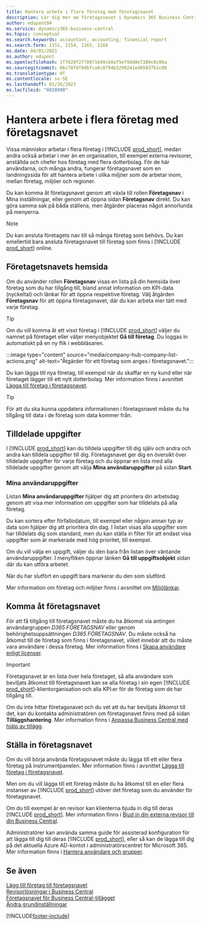 ```yaml
---
title: Hantera arbete i flera företag med företagsnavet
description: Lär dig mer om företagsnavet i Dynamics 365 Business Central som du använder för att hantera ditt arbete över flera företag.
author: edupont04
ms.service: dynamics365-business-central
ms.topic: conceptual
ms.search.keywords: accountant, accounting, financial report
ms.search.form: 1151, 1154, 1165, 1166
ms.date: 04/01/2021
ms.author: edupont
ms.openlocfilehash: 1f7620f2f78971649cb8af5ef9dd0e7389c0c06a
ms.sourcegitcommit: 66c78f6f04bfca6c0794b3299241ed65037b1c08
ms.translationtype: HT
ms.contentlocale: sv-SE
ms.lasthandoff: 01/26/2022
ms.locfileid: "8028990"
---
```

# <a name="manage-work-across-multiple-companies-in-the-company-hub"></a>Hantera arbete i flera företag med företagsnavet

Vissa människor arbetar i flera företag i [!INCLUDE [prod_short](includes/prod_short.md)], medan andra också arbetar i mer än en organisation, till exempel externa revisorer, anställda och chefer hos företag med flera dotterbolag. För de här användarna, och många andra, fungerar företagsnavet som en landningssida för att hantera arbete i olika miljöer som de arbetar inom, mellan företag, miljöer och regioner.  

Du kan komma åt företagsnavet genom att växla till rollen **Företagsnav** i Mina inställningar, eller genom att öppna sidan **Företagsnav** direkt. Du kan göra samma sak på båda ställena, men åtgärder placeras något annorlunda på menyerna.  

> [!NOTE]
> Du kan ansluta företagets nav till så många företag som behövs. Du kan emellertid bara ansluta företagsnavet till företag som finns i [!INCLUDE [prod_short](includes/prod_short.md)] online.

## <a name="company-hub-home-page"></a>Företagetsnavets hemsida

Om du använder rollen **Företagsnav** visas en lista på din hemsida över företag som du har tillgång till, bland annat information om KPI-data (nyckeltal) och länkar för att öppna respektive företag. <!--You can customize the dashboard to show the data points that you want to see by adding or removing columns. For example, you might want to see taxes that are due, how many open sales documents each company has, or the number of purchase invoices that are due next week. You can configure the view to suit your needs. If you have added many companies, you can use filters to sort your view.--> Välj åtgärden **Företagsnav** för att öppna företagsnavet, där du kan arbeta mer tätt med varje företag.  

> [!TIP]
> Om du vill komma åt ett visst företag i [!INCLUDE [prod_short](includes/prod_short.md)] väljer du namnet på företaget eller väljer menyobjektet **Gå till företag**. Du loggas in automatiskt på en ny flik i webbläsaren.

:::image type="content" source="media/company-hub-company-list-actions.png" alt-text="Åtgärder för ett företag som anges i företagsnavet.":::

Du kan lägga till nya företag, till exempel när du skaffar en ny kund eller när företaget lägger till ett nytt dotterbolag. Mer information finns i avsnittet [Lägga till företag i företagsnavet](company-hub-add-company.md).  

> [!TIP]
> För att du ska kunna uppdatera informationen i företagsnavet måste du ha tillgång till data i de företag som data kommer från.

<!--## Company details

In the **Company Hub** page, you can see more information about each company by choosing the name of the company that you want to learn more about. This opens the **Company Details** pane, where you can see additional information, such as the following:  

* Cash account balances  
* Cash flow forecast  
* Overdue purchase invoices  
* Overdue sales invoices  

> [!TIP]
> You can launch predefined Excel workbooks from the **Reports** tab in the ribbon. These Excel workbooks are designed as ready-to-print key financial statements and reports, but you can also modify them to fit your needs. For more information, see [Analyzing Financial Statements in Microsoft Excel](finance-analyze-excel.md).  

Otherwise, close the details pane and continue to the next company.  -->

## <a name="assigned-tasks"></a>Tilldelade uppgifter

I [!INCLUDE [prod_short](includes/prod_short.md)] kan du tilldela uppgifter till dig själv och andra och andra kan tilldela uppgifter till dig. Företagsnavet ger dig en översikt över tilldelade uppgifter för varje företag och du öppnar en lista med alla tilldelade uppgifter genom att välja **Mina användaruppgifter** på sidan **Start**.  

<!--In the client company, you also have cues that call out tasks assigned to you in this particular client.  -->

### <a name="my-user-tasks"></a>Mina användaruppgifter

Listan **Mina användaruppgifter** hjälper dig att prioritera din arbetsdag genom att visa mer information om uppgifter som har tilldelats på alla företag.  

Du kan sortera efter förfallodatum, till exempel eller någon annan typ av data som hjälper dig att prioritera din dag. I listan visas alla uppgifter som har tilldelats dig som standard, men du kan ställa in filter för att endast visa uppgifter som är markerade med hög prioritet, till exempel.  

Om du vill välja en uppgift, väljer du den bara från listan över väntande användaruppgifter. I menyfliken öppnar länken **Gå till uppgiftsobjekt** sidan där du kan utföra arbetet.  

När du har slutfört en uppgift bara markerar du den som slutförd.  

Mer information om företag och miljöer finns i avsnittet om [Miljölänkar](company-hub-add-company.md#environment-links).  

## <a name="access-the-company-hub"></a>Komma åt företagsnavet

För att få tillgång till företagsnavet måste du ha åtkomst via antingen användargruppen *D365 FÖRETAGSNAV* eller genom behörighetsuppsättningen *D365 FÖRETAGSNAV*. Du måste också ha åtkomst till de företag som finns i företagsnavet, vilket innebär att du måste vara användare i dessa företag. Mer information finns i [Skapa användare enligt licenser](ui-how-users-permissions.md).  

> [!IMPORTANT]
> Företagsnavet är en lista över hela företaget, så alla användare som beviljats åtkomst till företagsnavet kan se alla företag i sin egen [!INCLUDE [prod_short](includes/prod_short.md)]-klientorganisation och alla KPI:er för de företag som de har tillgång till.

Om du inte hittar företagsnavet och du vet att du har beviljats åtkomst till det, kan du kontakta administratören om företagsnavet finns med på sidan **Tilläggshantering**. Mer information finns i [Anpassa Business Central med hjälp av tillägg](ui-extensions.md).  

## <a name="set-up-the-company-hub"></a>Ställa in företagsnavet

Om du vill börja använda företagsnavet måste du lägga till ett eller flera företag på instrumentpanelen. Mer information finns i avsnittet [Lägga till företag i företagsnavet](company-hub-add-company.md).  

Men om du vill lägga till ett företag måste du ha åtkomst till en eller flera instanser av [!INCLUDE [prod_short](includes/prod_short.md)] utöver det företag som du använder för företagsnavet.  

Om du till exempel är en revisor kan klienterna bjuda in dig till deras [!INCLUDE [prod_short](includes/prod_short.md)]. Mer information finns i [Bjud in din externa revisor till din Business Central](finance-accounting.md#inviteaccountant).  

Administratörer kan använda samma guide för assisterad konfiguration för att lägga till dig till deras [!INCLUDE [prod_short](includes/prod_short.md)], eller så kan de lägga till dig på det aktuella Azure AD-kontot i administratörscentret för Microsoft 365. Mer information finns i [Hantera användare och grupper](/microsoft-365/admin/add-users/?view=o365-worldwide&preserve-view=true).  

## <a name="see-also"></a>Se även

[Lägg till företag till företagsnavet](company-hub-add-company.md)  
[Revisorlösningar i Business Central](finance-accounting.md)  
[Företagsnavet för Business Central-tillägget](ui-extensions-company-hub.md)  
[Ändra grundinställningar](ui-change-basic-settings.md)  


[!INCLUDE[footer-include](includes/footer-banner.md)]